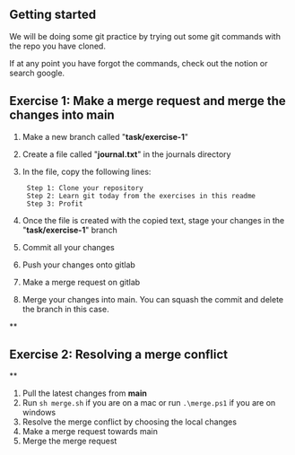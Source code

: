
## Getting started


We will be doing some git practice by trying out some git commands with the repo you have cloned.


If at any point you have forgot the commands, check out the notion or search google.



## **Exercise 1: Make a merge request and merge the changes into main**

1. Make a new branch called "**task/exercise-1**"

2. Create a file called "**journal.txt**" in the journals directory

3. In the file, copy the following lines:

		Step 1: Clone your repository
		Step 2: Learn git today from the exercises in this readme
		Step 3: Profit

4. Once the file is created with the copied text, stage your changes in the "**task/exercise-1**" branch

5. Commit all your changes

6. Push your changes onto gitlab

7. Make a merge request on gitlab

8. Merge your changes into main. You can squash the commit and delete the branch in this case.



**

## Exercise 2: Resolving a merge conflict

**

1. Pull the latest changes from **main**
2. Run `sh merge.sh` if you are on a mac or run `.\merge.ps1` if you are on windows
3. Resolve the merge conflict by choosing the local changes
4. Make a merge request towards main
5. Merge the merge request
